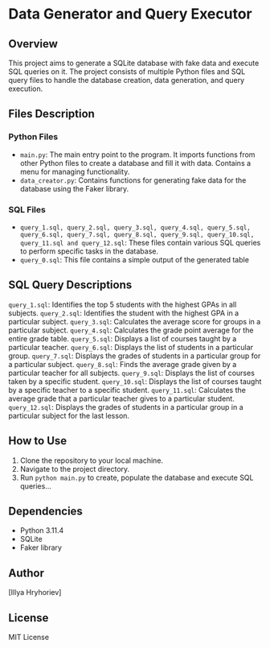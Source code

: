 # Data Generator and Query Executor

## Overview

This project aims to generate a SQLite database with fake data and execute SQL queries on it. The project consists of multiple Python files and SQL query files to handle the database creation, data generation, and query execution.

## Files Description

### Python Files

- `main.py`: The main entry point to the program. It imports functions from other Python files to create a database and fill it with data. Contains a menu for managing functionality.
- `data_creator.py`: Contains functions for generating fake data for the database using the Faker library.

### SQL Files
- `query_1.sql, query_2.sql, query_3.sql, query_4.sql, query_5.sql, query_6.sql, query_7.sql, query_8.sql, query_9.sql, query_10.sql, query_11.sql and query_12.sql`: These files contain various SQL queries to perform specific tasks in the database.
- `query_0.sql`: This file contains a simple output of the generated table


## SQL Query Descriptions
`query_1.sql`: Identifies the top 5 students with the highest GPAs in all subjects.
`query_2.sql`: Identifies the student with the highest GPA in a particular subject.
`query_3.sql`: Calculates the average score for groups in a particular subject.
`query_4.sql`: Calculates the grade point average for the entire grade table.
`query_5.sql`: Displays a list of courses taught by a particular teacher.
`query_6.sql`: Displays the list of students in a particular group.
`query_7.sql`: Displays the grades of students in a particular group for a particular subject.
`query_8.sql`: Finds the average grade given by a particular teacher for all subjects.
`query_9.sql`: Displays the list of courses taken by a specific student.
`query_10.sql`: Displays the list of courses taught by a specific teacher to a specific student.
`query_11.sql`: Calculates the average grade that a particular teacher gives to a particular student.
`query_12.sql`: Displays the grades of students in a particular group in a particular subject for the last lesson.


## How to Use

1. Clone the repository to your local machine.
2. Navigate to the project directory.
3. Run `python main.py` to create, populate the database and execute SQL queries...

## Dependencies

- Python 3.11.4
- SQLite
- Faker library

## Author

[Illya Hryhoriev]

## License

MIT License